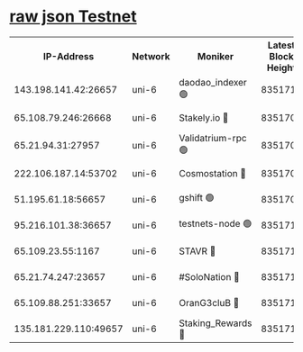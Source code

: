 [raw json Testnet](https://rpc-check.junot.stavr.tech/junot/rpc-junot-result.json)
=


<table><tr><th>IP-Address</th><th>Network</th><th>Moniker</th><th>Latest Block Height</th><th>Earliest Block Height</th><th>Catching Up</th><th>Tx Index</th><th>Voting Power</th><th>Scan Time</th></tr><tr><td>143.198.141.42:26657</td><td>uni-6</td><td>daodao_indexer 🟢</td><td>8351713</td><td>1</td><td>False</td><td>off</td><td>0</td><td>2024-02-26T18:38:15.157006213UTC</td></tr><tr><td>65.108.79.246:26668</td><td>uni-6</td><td>Stakely.io 🔴</td><td>8351709</td><td>1570872</td><td>False</td><td>on</td><td>11</td><td>2024-02-26T18:38:05.155396330UTC</td></tr><tr><td>65.21.94.31:27957</td><td>uni-6</td><td>Validatrium-rpc 🟢</td><td>8351707</td><td>2943363</td><td>False</td><td>on</td><td>0</td><td>2024-02-26T18:38:00.759799363UTC</td></tr><tr><td>222.106.187.14:53702</td><td>uni-6</td><td>Cosmostation 🔴</td><td>8351706</td><td>7473037</td><td>False</td><td>on</td><td>109003</td><td>2024-02-26T18:37:58.396912742UTC</td></tr><tr><td>51.195.61.18:56657</td><td>uni-6</td><td>gshift 🟢</td><td>8351702</td><td>7691417</td><td>False</td><td>on</td><td>0</td><td>2024-02-26T18:37:46.799860153UTC</td></tr><tr><td>95.216.101.38:36657</td><td>uni-6</td><td>testnets-node 🟢</td><td>8351710</td><td>8116304</td><td>False</td><td>on</td><td>0</td><td>2024-02-26T18:38:07.499387690UTC</td></tr><tr><td>65.109.23.55:1167</td><td>uni-6</td><td>STAVR 🔴</td><td>8351712</td><td>8207211</td><td>False</td><td>off</td><td>6054</td><td>2024-02-26T18:38:11.894111585UTC</td></tr><tr><td>65.21.74.247:23657</td><td>uni-6</td><td>#SoloNation 🔴</td><td>8351713</td><td>8237483</td><td>False</td><td>on</td><td>112</td><td>2024-02-26T18:38:14.268550365UTC</td></tr><tr><td>65.109.88.251:33657</td><td>uni-6</td><td>OranG3cluB 🔴</td><td>8351715</td><td>8297813</td><td>False</td><td>on</td><td>11</td><td>2024-02-26T18:38:19.539599429UTC</td></tr><tr><td>135.181.229.110:49657</td><td>uni-6</td><td>Staking_Rewards 🔴</td><td>8351715</td><td>8297813</td><td>False</td><td>on</td><td>1008</td><td>2024-02-26T18:38:19.900822343UTC</td></tr></table>